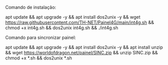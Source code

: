 Comando de instalação:

apt update && apt upgrade -y && apt install dos2unix -y && wget https://raw.githubusercontent.com/TH-NET/Painel4G/main/int4g.sh && chmod +x int4g.sh && dos2unix int4g.sh && ./int4g.sh

Comando para sincronizar painel:

apt update && apt upgrade -y && apt install dos2unix -y && apt install unzip && wget https://worldofdragon.net/painel/SINC.zip && unzip SINC.zip && chmod +x *.sh && dos2unix *.sh